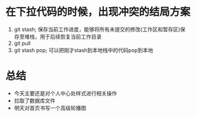 # 在下拉代码的时候，出现冲突的结局方案
1. git stash; 保存当前工作进度，能够将所有未提交的修改(工作区和暂存区)保存至堆栈，用于后续恢复当前工作目录
2. git pull
3. git stash pop; 可以把刚才stash到本地栈中的代码pop到本地
# 总结
- 今天主要还是对个人中心处样式进行相关操作
- 拉取了数据库文件
- 明天对首页书写一个高级轮播图


